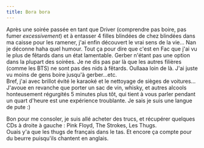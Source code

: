 ```yaml
---
title: Bora bora
---
```


Après une soirée passée en tant que Driver (comprendre pas boire, pas fumer
_excessivement_) et à entasser 4 filles blindées de chez blindées dans ma
caisse pour les ramener, j'ai enfin découvert le vrai sens de la vie... Nan je
déconne haha quel humour. Tout ça pour dire que c'est en Fac que j'ai vu le
plus de fêtards dans un état lamentable. Gerber n'étant pas une option dans la
plupart des soirées. Je ne dis pas par là que les autres filières (comme les
BTS) ne sont pas des nids à fêtards. Oullaaa loin de là. J'ai juste vu moins
de gens boire jusqu'à gerber...etc.  
Bref, j'ai avec brillot évité le karaoké et le nettoyage de sièges de
voitures... J'avoue en revanche que porter un sac de vin, whisky, et autres
alcools honteusement régurgités 5 minutes plus tôt, qui tient à vous parler
pendant un quart d'heure est une expérience troublante. Je sais je suis une
langue de pute :)

Bon pour me consoler, je suis allé acheter des trucs, et récupérer quelques
CDs à droite à gauche : Pink Floyd, The Strokes, Les Thugs.  
Ouais y'a que les thugs de français dans le tas. Et encore ça compte pour du
beurre puisqu'ils chantent en anglais.

